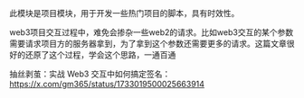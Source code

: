 此模块是项目模块，用于开发一些热门项目的脚本，具有时效性。

web3项目交互过程中，难免会掺杂一些web2的请求。比如web3交互的某个参数需要请求项目方的服务器拿到，为了拿到这个参数还需要更多的请求。这篇文章很好的还原了这个过程，学会这个思路，一通百通

抽丝剥茧：实战 Web3 交互中如何搞定签名：https://x.com/gm365/status/1733019500025663914